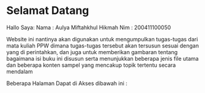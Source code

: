 # Selamat Datang 

Hallo Saya:
Nama : Aulya Miftahkhul Hikmah 
Nim  : 200411100050

Website ini nantinya akan digunakan untuk mengumpulkan tugas-tugas dari mata kuliah PPW dimana tugas-tugas
tersebut akan tersusun sesuai dengan yang di perintahkan, dan juga untuk memberikan gambaran tentang bagaimana isi buku ini disusun serta menunjukkan beberapa jenis file utama dan  beberapa konten sampel yang mencakup topik tertentu secara mendalam

Beberapa Halaman Dapat di Akses dibawah ini :

```{tableofcontents}
```
